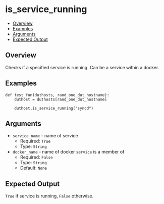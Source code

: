 # is_service_running

- [Overview](#overview)
- [Examples](#examples)
- [Arguments](#arguments)
- [Expected Output](#expected-output)

## Overview
Checks if a specified service is running. Can be a service within a docker.

## Examples
```
def test_fun(duthosts, rand_one_dut_hostname):
    duthost = duthosts[rand_one_dut_hostname]

    duthost.is_service_running("syncd")
```

## Arguments
- `service_name` - name of service
    - Required: `True`
    - Type: `String`
- `docker_name` - name of docker `service` is a member of
    - Required: `False`
    - Type: `String`
    - Default: `None` 

## Expected Output
`True` if service is running, `False` otherwise.